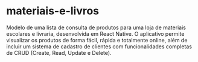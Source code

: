 # materiais-e-livros
Modelo de uma lista de consulta de produtos para uma loja de materiais escolares e livraria, desenvolvida em React Native. O aplicativo permite visualizar os produtos de forma fácil, rápida e totalmente online, além de incluir um sistema de cadastro de clientes com funcionalidades completas de CRUD (Create, Read, Update e Delete).
